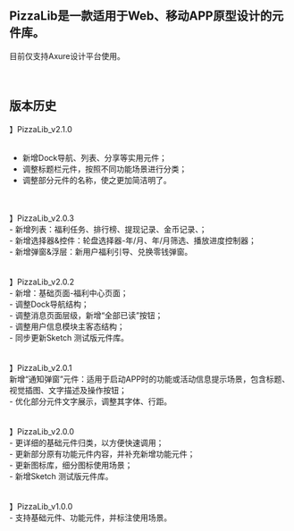 ## PizzaLib是一款适用于Web、移动APP原型设计的元件库。
目前仅支持Axure设计平台使用。
</br>
</br>
</br>

## 版本历史

】PizzaLib_v2.1.0</br>
</br>
- 新增Dock导航、列表、分享等实用元件；</br>
- 调整标题栏元件，按照不同功能场景进行分类；</br>
- 调整部分元件的名称，使之更加简洁明了。</br>
</br>
</br>
】PizzaLib_v2.0.3</br>
- 新增列表：福利任务、排行榜、提现记录、金币记录、；</br>
- 新增选择器&控件：轮盘选择器-年/月、年/月筛选、播放进度控制器；</br>
- 新增弹窗&浮层：新用户福利引导、兑换零钱弹窗。</br>
</br>
</br>
】PizzaLib_v2.0.2</br>
- 新增：基础页面-福利中心页面；</br>
- 调整Dock导航结构；</br>
- 调整消息页面层级，新增“全部已读”按钮；</br>
- 调整用户信息模块主客态结构；</br>
- 同步更新Sketch 测试版元件库。</br>
</br>
</br>
】PizzaLib_v2.0.1</br>
 新增“通知弹窗”元件：适用于启动APP时的功能或活动信息提示场景，包含标题、视觉插图、文字描述及操作按钮；</br>
- 优化部分元件文字展示，调整其字体、行距。</br>
</br>
</br>
】PizzaLib_v2.0.0</br>
- 更详细的基础元件归类，以方便快速调用；</br>
- 更新部分原有功能元件内容，并补充新增功能元件；</br>
- 更新图标库，细分图标使用场景；</br>
- 新增Sketch 测试版元件库。</br>
</br>
</br>
】PizzaLib_v1.0.0</br>
- 支持基础元件、功能元件，并标注使用场景。</br>
</br>
</br>
</br>
